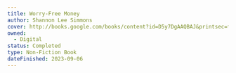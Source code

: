 ```yaml
---
title: Worry-Free Money
author: Shannon Lee Simmons
cover: http://books.google.com/books/content?id=D5y7DgAAQBAJ&printsec=frontcover&img=1&zoom=1&edge=curl&source=gbs_api
owned:
  - Digital
status: Completed
type: Non-Fiction Book
dateFinished: 2023-09-06
---
```


